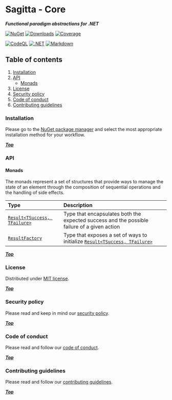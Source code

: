 # Sagitta - Core

***Functional paradigm abstractions for .NET***

[package]: https://www.nuget.org/packages/Daht.Sagitta.Core

[![NuGet](https://img.shields.io/nuget/v/Daht.Sagitta.Core?style=for-the-badge&logo=nuget&logoColor=FFFFFF&label=NUGET&labelColor=000000&color=7950F2)][package]
[![Downloads](https://img.shields.io/nuget/dt/Daht.Sagitta.Core?style=for-the-badge&logo=nuget&logoColor=FFFFFF&label=DOWNLOADS&labelColor=000000&color=7950F2)](https://www.nuget.org/stats/packages/Daht.Sagitta.Core?groupby=Version)
[![Coverage](https://img.shields.io/codecov/c/github/daht-x/sagitta-core?style=for-the-badge&logo=codecov&logoColor=FFFFFF&label=COVERAGE&labelColor=000000&color=7950F2)](https://app.codecov.io/gh/daht-x/sagitta-core)

[![CodeQL](https://img.shields.io/github/actions/workflow/status/daht-x/sagitta-core/codeql.yaml?style=for-the-badge&logo=github-actions&logoColor=FFFFFF&label=CODEQL&labelColor=000000)](https://github.com/daht-x/sagitta-core/actions/workflows/codeql.yaml)
[![.NET](https://img.shields.io/github/actions/workflow/status/daht-x/sagitta-core/dotnet.yaml?style=for-the-badge&logo=github-actions&logoColor=FFFFFF&label=.NET&labelColor=000000)](https://github.com/daht-x/sagitta-core/actions/workflows/dotnet.yaml)
[![Markdown](https://img.shields.io/github/actions/workflow/status/daht-x/sagitta-core/markdown.yaml?style=for-the-badge&logo=github-actions&logoColor=FFFFFF&label=MARKDOWN&labelColor=000000)](https://github.com/daht-x/sagitta-core/actions/workflows/markdown.yaml)

## Table of contents

1. [Installation](#installation)
2. [API](#api)
   - [Monads](#monads)
3. [License](#license)
4. [Security policy](#security-policy)
5. [Code of conduct](#code-of-conduct)
6. [Contributing guidelines](#contributing-guidelines)

### Installation

Please go to the [NuGet package manager][package] and select the most appropriate installation method for your workflow.

***[Top](#sagitta---core)***

### API

#### Monads

The monads represent a set of structures that provide ways to manage the state of an element through the composition of sequential operations and the handling of side effects.

[result]: https://github.com/daht-x/sagitta-core/blob/main/documentation/monads/result.md
[result-factory]: https://github.com/daht-x/sagitta-core/blob/main/documentation/monads/result-factory.md

| Type                                   | Description                                                                                 |
|:---------------------------------------|:--------------------------------------------------------------------------------------------|
| [`Result<TSuccess, TFailure>`][result] | Type that encapsulates both the expected success and the possible failure of a given action |
| [`ResultFactory`][result-factory]      | Type that exposes a set of ways to initialize [`Result<TSuccess, TFailure>`][result]        |

***[Top](#sagitta---core)***

### License

Distributed under [MIT license](https://github.com/daht-x/sagitta-core/blob/main/license).

***[Top](#sagitta---core)***

### Security policy

Please read and keep in mind our [security policy](https://github.com/daht-x/sagitta-core/blob/main/security.md).

***[Top](#sagitta---core)***

### Code of conduct

Please read and follow our [code of conduct](https://github.com/daht-x/sagitta-core/blob/main/code-of-conduct.md).

***[Top](#sagitta---core)***

### Contributing guidelines

Please read and follow our [contributing guidelines](https://github.com/daht-x/sagitta-core/blob/main/contributing.md).

***[Top](#sagitta---core)***
